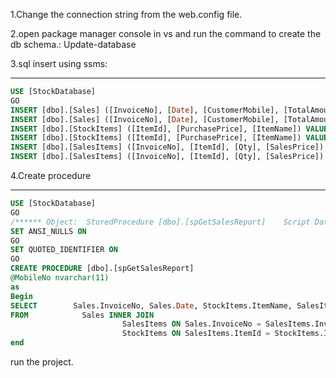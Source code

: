 1.Change the connection string from the web.config file.

2.open package manager console in vs and run the command to create the db schema.: 
Update-database


3.sql insert using ssms:
*************************
``` sql
USE [StockDatabase]
GO
INSERT [dbo].[Sales] ([InvoiceNo], [Date], [CustomerMobile], [TotalAmount]) VALUES (N'INV001', CAST(N'2021-12-06 00:00:00.000' AS DateTime), N'01913966147', CAST(180000.00 AS Decimal(18, 2)))
INSERT [dbo].[Sales] ([InvoiceNo], [Date], [CustomerMobile], [TotalAmount]) VALUES (N'INV002', CAST(N'2021-12-06 00:00:00.000' AS DateTime), N'01923966147', CAST(55000.00 AS Decimal(18, 2)))
INSERT [dbo].[StockItems] ([ItemId], [PurchasePrice], [ItemName]) VALUES (1, CAST(150000.00 AS Decimal(18, 2)), N'Laptop')
INSERT [dbo].[StockItems] ([ItemId], [PurchasePrice], [ItemName]) VALUES (2, CAST(50000.00 AS Decimal(18, 2)), N'Mobile')
INSERT [dbo].[SalesItems] ([InvoiceNo], [ItemId], [Qty], [SalesPrice]) VALUES (N'INV001', 1, CAST(1.00 AS Decimal(18, 2)), CAST(180000.00 AS Decimal(18, 2)))
INSERT [dbo].[SalesItems] ([InvoiceNo], [ItemId], [Qty], [SalesPrice]) VALUES (N'INV002', 2, CAST(1.00 AS Decimal(18, 2)), CAST(55000.00 AS Decimal(18, 2)))
 ```
4.Create procedure
*********************
``` sql
USE [StockDatabase]
GO
/****** Object:  StoredProcedure [dbo].[spGetSalesReport]    Script Date: 12/07/2021 6:18:47 PM ******/
SET ANSI_NULLS ON
GO
SET QUOTED_IDENTIFIER ON
GO
CREATE PROCEDURE [dbo].[spGetSalesReport] 
@MobileNo nvarchar(11)
as
Begin 
SELECT        Sales.InvoiceNo, Sales.Date, StockItems.ItemName, SalesItems.SalesPrice, StockItems.PurchasePrice,SalesItems.SalesPrice-StockItems.PurchasePrice Profit
FROM            Sales INNER JOIN
                         SalesItems ON Sales.InvoiceNo = SalesItems.InvoiceNo INNER JOIN
                         StockItems ON SalesItems.ItemId = StockItems.ItemId Where Sales.CustomerMobile=@MobileNo
end
 ```


run the project.
